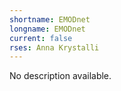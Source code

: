 ```yaml
---
shortname: EMODnet
longname: EMODnet
current: false
rses: Anna Krystalli
---
```


No description available.